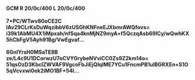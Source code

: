 #### GCM R 20/0c/400 L 20/0c/400
**7+PC/WTwv80oCE2C**<br/>**lAv29CLrKsDuWqzibbV6zUSGhKNFneEJXbmrAWQfovs=**<br/>**i39k1AbMU4X1iMpxah/nfSqa4knMjNZ9myA+f5QczqAsb69lCy/wQwhKX5hCbFgV5Ayh91Bg/VwEgvaf...**<br/><br/>
**6GnlYrsH0MSaTE8B**<br/>**ze/L4c9U1DCorwzU7oCVYGrybeNVviCC0Zs9Z2km14o=**<br/>**51qsOzD3KbclZWVAF9VgcoFbJiEjQIqlME7YCu1FncmPB1uIBGRXEn+S1O5qVcvxwi0ek2iMO1BF+54I...**